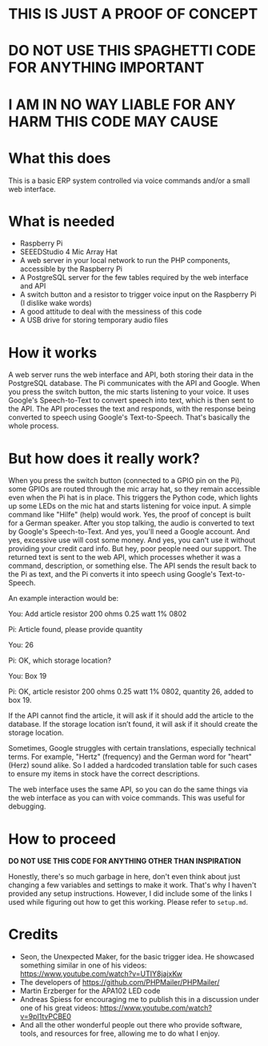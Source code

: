 # THIS IS JUST A PROOF OF CONCEPT
# DO NOT USE THIS SPAGHETTI CODE FOR ANYTHING IMPORTANT
# I AM IN NO WAY LIABLE FOR ANY HARM THIS CODE MAY CAUSE

# What this does

This is a basic ERP system controlled via voice commands and/or a small web interface.

# What is needed

- Raspberry Pi
- SEEEDStudio 4 Mic Array Hat
- A web server in your local network to run the PHP components, accessible by the Raspberry Pi
- A PostgreSQL server for the few tables required by the web interface and API
- A switch button and a resistor to trigger voice input on the Raspberry Pi (I dislike wake words)
- A good attitude to deal with the messiness of this code
- A USB drive for storing temporary audio files

# How it works

A web server runs the web interface and API, both storing their data in the PostgreSQL database. The Pi communicates with the API and Google. When you press the switch button, the mic starts listening to your voice. It uses Google's Speech-to-Text to convert speech into text, which is then sent to the API. The API processes the text and responds, with the response being converted to speech using Google's Text-to-Speech. That's basically the whole process.

# But how does it really work?

When you press the switch button (connected to a GPIO pin on the Pi), some GPIOs are routed through the mic array hat, so they remain accessible even when the Pi hat is in place. This triggers the Python code, which lights up some LEDs on the mic hat and starts listening for voice input. A simple command like "Hilfe" (help) would work. Yes, the proof of concept is built for a German speaker. After you stop talking, the audio is converted to text by Google's Speech-to-Text. And yes, you'll need a Google account. And yes, excessive use will cost some money. And yes, you can't use it without providing your credit card info. But hey, poor people need our support. The returned text is sent to the web API, which processes whether it was a command, description, or something else. The API sends the result back to the Pi as text, and the Pi converts it into speech using Google's Text-to-Speech.

An example interaction would be:

You: Add article resistor 200 ohms 0.25 watt 1% 0802

Pi: Article found, please provide quantity

You: 26

Pi: OK, which storage location?

You: Box 19

Pi: OK, article resistor 200 ohms 0.25 watt 1% 0802, quantity 26, added to box 19.

If the API cannot find the article, it will ask if it should add the article to the database. If the storage location isn’t found, it will ask if it should create the storage location.

Sometimes, Google struggles with certain translations, especially technical terms. For example, "Hertz" (frequency) and the German word for "heart" (Herz) sound alike. So I added a hardcoded translation table for such cases to ensure my items in stock have the correct descriptions.

The web interface uses the same API, so you can do the same things via the web interface as you can with voice commands. This was useful for debugging.

# How to proceed

**DO NOT USE THIS CODE FOR ANYTHING OTHER THAN INSPIRATION**

Honestly, there's so much garbage in here, don't even think about just changing a few variables and settings to make it work. That's why I haven't provided any setup instructions. However, I did include some of the links I used while figuring out how to get this working. Please refer to `setup.md`.

# Credits

- Seon, the Unexpected Maker, for the basic trigger idea. He showcased something similar in one of his videos: https://www.youtube.com/watch?v=UTIY8jajxKw
- The developers of https://github.com/PHPMailer/PHPMailer/
- Martin Erzberger for the APA102 LED code
- Andreas Spiess for encouraging me to publish this in a discussion under one of his great videos: https://www.youtube.com/watch?v=9pl1tvPCBE0
- And all the other wonderful people out there who provide software, tools, and resources for free, allowing me to do what I enjoy.
